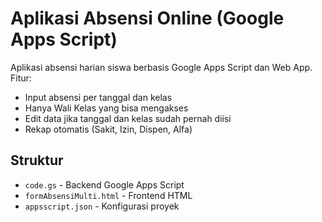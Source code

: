 
# Aplikasi Absensi Online (Google Apps Script)

Aplikasi absensi harian siswa berbasis Google Apps Script dan Web App.
Fitur:
- Input absensi per tanggal dan kelas
- Hanya Wali Kelas yang bisa mengakses
- Edit data jika tanggal dan kelas sudah pernah diisi
- Rekap otomatis (Sakit, Izin, Dispen, Alfa)

## Struktur
- `code.gs` - Backend Google Apps Script
- `formAbsensiMulti.html` - Frontend HTML
- `appsscript.json` - Konfigurasi proyek
